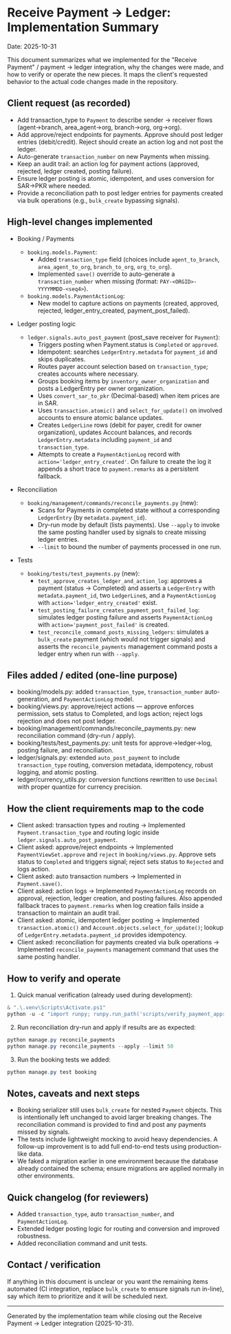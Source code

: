 # Receive Payment → Ledger: Implementation Summary

Date: 2025-10-31

This document summarizes what we implemented for the "Receive Payment" / payment → ledger integration, why the changes were made, and how to verify or operate the new pieces. It maps the client's requested behavior to the actual code changes made in the repository.

## Client request (as recorded)
- Add transaction_type to `Payment` to describe sender → receiver flows (agent→branch, area_agent→org, branch→org, org→org).
- Add approve/reject endpoints for payments. Approve should post ledger entries (debit/credit). Reject should create an action log and not post the ledger.
- Auto-generate `transaction_number` on new Payments when missing.
- Keep an audit trail: an action log for payment actions (approved, rejected, ledger created, posting failure).
- Ensure ledger posting is atomic, idempotent, and uses conversion for SAR→PKR where needed.
- Provide a reconciliation path to post ledger entries for payments created via bulk operations (e.g., `bulk_create` bypassing signals).

## High-level changes implemented

- Booking / Payments
  - `booking.models.Payment`:
    - Added `transaction_type` field (choices include `agent_to_branch`, `area_agent_to_org`, `branch_to_org`, `org_to_org`).
    - Implemented `save()` override to auto-generate a `transaction_number` when missing (format: `PAY-<ORGID>-YYYYMMDD-<seq4>`).
  - `booking.models.PaymentActionLog`:
    - New model to capture actions on payments (created, approved, rejected, ledger_entry_created, payment_post_failed).

- Ledger posting logic
  - `ledger.signals.auto_post_payment` (post_save receiver for `Payment`):
    - Triggers posting when Payment.status is `Completed` or `approved`.
    - Idempotent: searches `LedgerEntry.metadata` for `payment_id` and skips duplicates.
    - Routes payer account selection based on `transaction_type`; creates accounts where necessary.
    - Groups booking items by `inventory_owner_organization` and posts a LedgerEntry per owner organization.
    - Uses `convert_sar_to_pkr` (Decimal-based) when item prices are in SAR.
    - Uses `transaction.atomic()` and `select_for_update()` on involved accounts to ensure atomic balance updates.
    - Creates `LedgerLine` rows (debit for payer, credit for owner organization), updates Account balances, and records `LedgerEntry.metadata` including `payment_id` and `transaction_type`.
    - Attempts to create a `PaymentActionLog` record with `action='ledger_entry_created'`. On failure to create the log it appends a short trace to `payment.remarks` as a persistent fallback.

- Reconciliation
  - `booking/management/commands/reconcile_payments.py` (new):
    - Scans for Payments in completed state without a corresponding `LedgerEntry` (by `metadata.payment_id`).
    - Dry-run mode by default (lists payments). Use `--apply` to invoke the same posting handler used by signals to create missing ledger entries.
    - `--limit` to bound the number of payments processed in one run.

- Tests
  - `booking/tests/test_payments.py` (new):
    - `test_approve_creates_ledger_and_action_log`: approves a payment (status → Completed) and asserts a `LedgerEntry` with `metadata.payment_id`, two `LedgerLine`s, and a `PaymentActionLog` with `action='ledger_entry_created'` exist.
    - `test_posting_failure_creates_payment_post_failed_log`: simulates ledger posting failure and asserts `PaymentActionLog` with `action='payment_post_failed'` is created.
    - `test_reconcile_command_posts_missing_ledgers`: simulates a `bulk_create` payment (which would not trigger signals) and asserts the `reconcile_payments` management command posts a ledger entry when run with `--apply`.

## Files added / edited (one-line purpose)
- booking/models.py: added `transaction_type`, `transaction_number` auto-generation, and `PaymentActionLog` model.
- booking/views.py: approve/reject actions — approve enforces permission, sets status to Completed, and logs action; reject logs rejection and does not post ledger.
- booking/management/commands/reconcile_payments.py: new reconciliation command (dry-run / apply).
- booking/tests/test_payments.py: unit tests for approve→ledger→log, posting failure, and reconciliation.
- ledger/signals.py: extended `auto_post_payment` to include `transaction_type` routing, conversion metadata, idempotency, robust logging, and atomic posting.
- ledger/currency_utils.py: conversion functions rewritten to use `Decimal` with proper quantize for currency precision.

## How the client requirements map to the code

- Client asked: transaction types and routing → Implemented `Payment.transaction_type` and routing logic inside `ledger.signals.auto_post_payment`.
- Client asked: approve/reject endpoints → Implemented `PaymentViewSet.approve` and `reject` in `booking/views.py`. Approve sets status to `Completed` and triggers signal; reject sets status to `Rejected` and logs action.
- Client asked: auto transaction numbers → Implemented in `Payment.save()`.
- Client asked: action logs → Implemented `PaymentActionLog` records on approval, rejection, ledger creation, and posting failures. Also appended fallback traces to `payment.remarks` when log creation fails inside a transaction to maintain an audit trail.
- Client asked: atomic, idempotent ledger posting → Implemented `transaction.atomic()` and `Account.objects.select_for_update()`; lookup of `LedgerEntry.metadata.payment_id` provides idempotency.
- Client asked: reconciliation for payments created via bulk operations → Implemented `reconcile_payments` management command that uses the same posting handler.

## How to verify and operate

1) Quick manual verification (already used during development):

```powershell
& ".\.venv\Scripts\Activate.ps1"
python -u -c "import runpy; runpy.run_path('scripts/verify_payment_approve_and_ledger.py')"
```

2) Run reconciliation dry-run and apply if results are as expected:

```powershell
python manage.py reconcile_payments
python manage.py reconcile_payments --apply --limit 50
```

3) Run the booking tests we added:

```powershell
python manage.py test booking
```

## Notes, caveats and next steps

- Booking serializer still uses `bulk_create` for nested `Payment` objects. This is intentionally left unchanged to avoid larger breaking changes. The reconciliation command is provided to find and post any payments missed by signals.
- The tests include lightweight mocking to avoid heavy dependencies. A follow-up improvement is to add full end-to-end tests using production-like data.
- We faked a migration earlier in one environment because the database already contained the schema; ensure migrations are applied normally in other environments.

## Quick changelog (for reviewers)

- Added `transaction_type`, auto `transaction_number`, and `PaymentActionLog`.
- Extended ledger posting logic for routing and conversion and improved robustness.
- Added reconciliation command and unit tests.

## Contact / verification

If anything in this document is unclear or you want the remaining items automated (CI integration, replace `bulk_create` to ensure signals run in-line), say which item to prioritize and it will be scheduled next.

---
Generated by the implementation team while closing out the Receive Payment → Ledger integration (2025-10-31).
